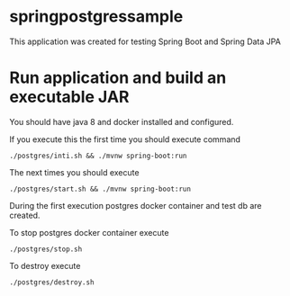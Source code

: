 # springpostgressample

This application was created for testing Spring Boot and Spring Data JPA

# Run application and build an executable JAR

You should have java 8 and docker installed and configured.

If you execute this the first time you should execute command

``./postgres/inti.sh && ./mvnw spring-boot:run``

The next times you should execute

``./postgres/start.sh && ./mvnw spring-boot:run``

During the first execution postgres docker container and test db are created.

To stop postgres docker container execute

``./postgres/stop.sh``

To destroy execute

``./postgres/destroy.sh`` 